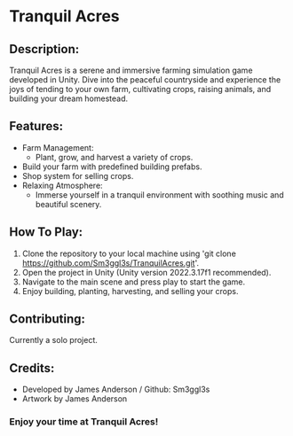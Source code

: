 # Tranquil Acres

## Description:
Tranquil Acres is a serene and immersive farming simulation game developed in Unity. 
Dive into the peaceful countryside and experience the joys of tending to your own farm, 
cultivating crops, raising animals, and building your dream homestead.

## Features: 
- Farm Management:
   - Plant, grow, and harvest a variety of crops.
- Build your farm with predefined building prefabs.
- Shop system for selling crops.
- Relaxing Atmosphere:
   - Immerse yourself in a tranquil environment with soothing music and beautiful scenery.

## How To Play:
1. Clone the repository to your local machine using 'git clone https://github.com/Sm3ggl3s/TranquilAcres.git'.
2. Open the project in Unity (Unity version 2022.3.17f1 recommended).
3. Navigate to the main scene and press play to start the game.
4. Enjoy building, planting, harvesting, and selling your crops.

## Contributing:
Currently a solo project.

## Credits:
- Developed by James Anderson / Github: Sm3ggl3s
- Artwork by James Anderson


###  Enjoy your time at Tranquil Acres!
